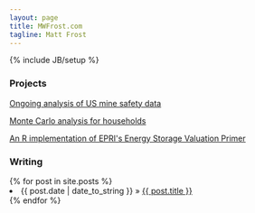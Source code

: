 ```yaml
---
layout: page
title: MWFrost.com
tagline: Matt Frost
---
```

{% include JB/setup %}



<div class="row">
<div class="span6">
<h3>Projects</h3>

[Ongoing analysis of US mine safety data](https://github.com/mwfrost/MSHA)

[Monte Carlo analysis for households](https://github.com/mwfrost/insurance_estimator)

[An R implementation of EPRI's Energy Storage Valuation Primer ](https://github.com/mwfrost/Energy_Storage_Valuation)

</div>
  <div class="span6">
  <h3>Writing</h3>
  {% for post in site.posts %}
    <li><span>{{ post.date | date_to_string }}</span> &raquo; <a href="{{ BASE_PATH }}{{ post.url }}">{{ post.title }}</a></li>
  {% endfor %}
  </div>
</div>
